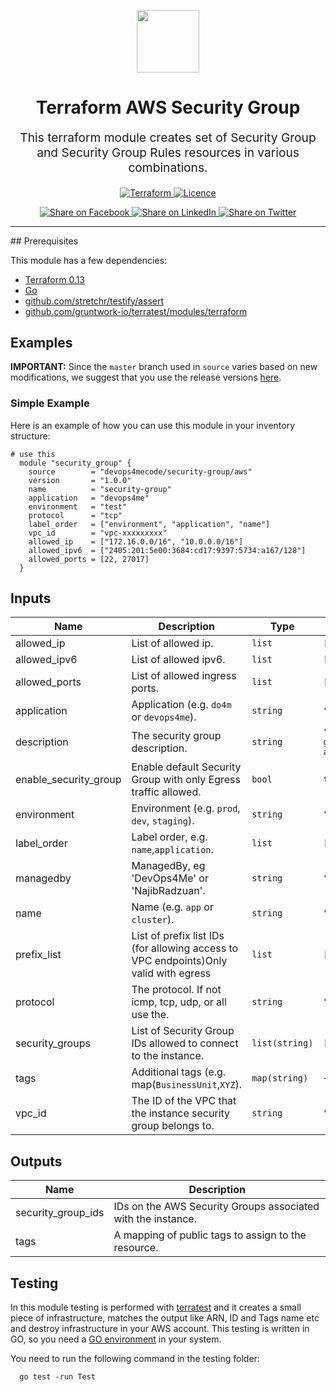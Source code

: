 <p align="center"> <img src="https://user-images.githubusercontent.com/50652676/62349836-882fef80-b51e-11e9-99e3-7b974309c7e3.png" width="100" height="100"></p>


<h1 align="center">
    Terraform AWS Security Group
</h1>

<p align="center" style="font-size: 1.2rem;"> 
    This terraform module creates set of Security Group and Security Group Rules resources in various combinations.
     </p>

<p align="center">

<a href="https://www.terraform.io">
  <img src="https://img.shields.io/badge/terraform-v0.13-green" alt="Terraform">
</a>
<a href="LICENSE.md">
  <img src="https://img.shields.io/badge/License-MIT-blue.svg" alt="Licence">
</a>


</p>
<p align="center">

<a href='https://facebook.com/sharer/sharer.php?u=https://github.com/devops4mecode/terraform-aws-security-group'>
  <img title="Share on Facebook" src="https://user-images.githubusercontent.com/50652676/62817743-4f64cb80-bb59-11e9-90c7-b057252ded50.png" />
</a>
<a href='https://www.linkedin.com/shareArticle?mini=true&title=Terraform+AWS+Security+Group&url=https://github.com/devops4mecode/terraform-aws-security-group'>
  <img title="Share on LinkedIn" src="https://user-images.githubusercontent.com/50652676/62817742-4e339e80-bb59-11e9-87b9-a1f68cae1049.png" />
</a>
<a href='https://twitter.com/intent/tweet/?text=Terraform+AWS+Security+Group&url=https://github.com/devops4mecode/terraform-aws-security-group'>
  <img title="Share on Twitter" src="https://user-images.githubusercontent.com/50652676/62817740-4c69db00-bb59-11e9-8a79-3580fbbf6d5c.png" />
</a>

</p>
<hr>
## Prerequisites

This module has a few dependencies: 

- [Terraform 0.13](https://learn.hashicorp.com/terraform/getting-started/install.html)
- [Go](https://golang.org/doc/install)
- [github.com/stretchr/testify/assert](https://github.com/stretchr/testify)
- [github.com/gruntwork-io/terratest/modules/terraform](https://github.com/gruntwork-io/terratest)

## Examples


**IMPORTANT:** Since the `master` branch used in `source` varies based on new modifications, we suggest that you use the release versions [here](https://github.com/devops4mecode/terraform-aws-security-group/releases).


### Simple Example
Here is an example of how you can use this module in your inventory structure:
```hcl
# use this
  module "security_group" {
    source        = "devops4mecode/security-group/aws"
    version       = "1.0.0"
    name          = "security-group"
    application   = "devops4me"
    environment   = "test"
    protocol      = "tcp"
    label_order   = ["environment", "application", "name"]
    vpc_id        = "vpc-xxxxxxxxx"
    allowed_ip    = ["172.16.0.0/16", "10.0.0.0/16"]
    allowed_ipv6  = ["2405:201:5e00:3684:cd17:9397:5734:a167/128"]
    allowed_ports = [22, 27017]
  }
```

## Inputs

| Name | Description | Type | Default | Required |
|------|-------------|------|---------|:--------:|
| allowed\_ip | List of allowed ip. | `list` | `[]` | no |
| allowed\_ipv6 | List of allowed ipv6. | `list` | `[]` | no |
| allowed\_ports | List of allowed ingress ports. | `list` | `[]` | no |
| application | Application (e.g. `do4m` or `devops4me`). | `string` | `""` | no |
| description | The security group description. | `string` | `"Instance default security group (only egress access is allowed)."` | no |
| enable\_security\_group | Enable default Security Group with only Egress traffic allowed. | `bool` | `true` | no |
| environment | Environment (e.g. `prod`, `dev`, `staging`). | `string` | `""` | no |
| label\_order | Label order, e.g. `name`,`application`. | `list` | `[]` | no |
| managedby | ManagedBy, eg 'DevOps4Me' or 'NajibRadzuan'. | `string` | `"najibradzuan@devops4me.com"` | no |
| name | Name  (e.g. `app` or `cluster`). | `string` | `""` | no |
| prefix\_list | List of prefix list IDs (for allowing access to VPC endpoints)Only valid with egress | `list` | `[]` | no |
| protocol | The protocol. If not icmp, tcp, udp, or all use the. | `string` | `"tcp"` | no |
| security\_groups | List of Security Group IDs allowed to connect to the instance. | `list(string)` | `[]` | no |
| tags | Additional tags (e.g. map(`BusinessUnit`,`XYZ`). | `map(string)` | `{}` | no |
| vpc\_id | The ID of the VPC that the instance security group belongs to. | `string` | `""` | no |

## Outputs

| Name | Description |
|------|-------------|
| security\_group\_ids | IDs on the AWS Security Groups associated with the instance. |
| tags | A mapping of public tags to assign to the resource. |

## Testing
In this module testing is performed with [terratest](https://github.com/gruntwork-io/terratest) and it creates a small piece of infrastructure, matches the output like ARN, ID and Tags name etc and destroy infrastructure in your AWS account. This testing is written in GO, so you need a [GO environment](https://golang.org/doc/install) in your system. 

You need to run the following command in the testing folder:
```hcl
  go test -run Test
```